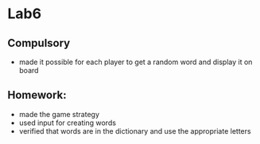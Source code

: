 # Lab6
## Compulsory
- made it possible for each player to get a random word and display it on board

## Homework:
- made the game strategy
- used input for creating words
- verified that words are in the dictionary and use the appropriate letters
